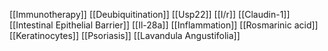 [[Immunotherapy]]
[[Deubiquitination]]
[[Usp22]]
[[I/r]]
[[Claudin-1]]
[[Intestinal Epithelial Barrier]]
[[Il-28a]]
[[Inflammation]]
[[Rosmarinic acid]]
[[Keratinocytes]]
[[Psoriasis]]
[[Lavandula Angustifolia]]
